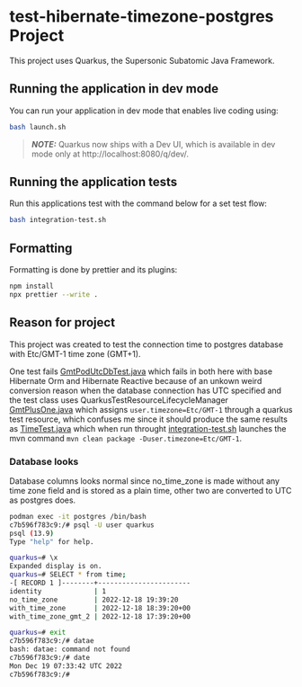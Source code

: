 # test-hibernate-timezone-postgres Project

This project uses Quarkus, the Supersonic Subatomic Java Framework.

## Running the application in dev mode

You can run your application in dev mode that enables live coding using:

```bash script
bash launch.sh
```

> **_NOTE:_** Quarkus now ships with a Dev UI, which is available in dev mode only at http://localhost:8080/q/dev/.

## Running the application tests

Run this applications test with the command below for a set test flow:

```bash script
bash integration-test.sh
```

## Formatting

Formatting is done by prettier and its plugins:

```bash script
npm install
npx prettier --write .
```

## Reason for project

This project was created to test the connection time to postgres database with Etc/GMT-1 time zone (GMT+1).

One test fails [GmtPodUtcDbTest.java] which fails in both here with base Hibernate Orm and Hibernate Reactive because of an unkown weird conversion reason when the database connection has UTC specified and the test class uses QuarkusTestResourceLifecycleManager [GmtPlusOne.java] which assigns `user.timezone=Etc/GMT-1` through a quarkus test resource, which confuses me since it should produce the same results as [TimeTest.java] which when run throught [integration-test.sh] launches the mvn command `mvn clean package -Duser.timezone=Etc/GMT-1`.

### Database looks

Database columns looks normal since no_time_zone is made without any time zone field and is stored as a plain time, other two are converted to UTC as postgres does.

```bash output
podman exec -it postgres /bin/bash
c7b596f783c9:/# psql -U user quarkus
psql (13.9)
Type "help" for help.

quarkus=# \x
Expanded display is on.
quarkus=# SELECT * from time;
-[ RECORD 1 ]--------+-----------------------
identity             | 1
no_time_zone         | 2022-12-18 19:39:20
with_time_zone       | 2022-12-18 18:39:20+00
with_time_zone_gmt_2 | 2022-12-18 17:39:20+00

quarkus=# exit
c7b596f783c9:/# datae
bash: datae: command not found
c7b596f783c9:/# date
Mon Dec 19 07:33:42 UTC 2022
c7b596f783c9:/#
```

[timetest.java]: ./src/test/java/org/acme/endpoints/time/TimeTest.java
[gmtplusone.java]: ./src/test/java/org/acme/test/resources/GmtPlusOne.java
[integration-test.sh]: ./integration-test.sh
[gmtpodutcdbtest.java]: ./src/test/java/org/acme/endpoints/time/GmtPodUtcDbTest.java

